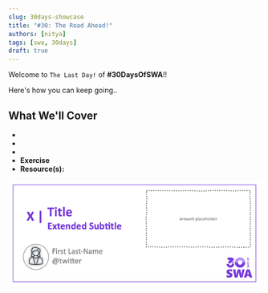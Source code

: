 ```yaml
---
slug: 30days-showcase
title: "#30: The Road Ahead!"
authors: [nitya]
tags: [swa, 30days]
draft: true 
---
```


<head>
  <meta name="twitter:url" content="https://www.azurestaticwebapps.dev/blog/30-days-showcase" />
  <meta name="twitter:title" content="" />
  <meta name="twitter:description" content="" />
  <meta name="twitter:image" content="" />
  <meta name="twitter:domain" content="" />
  <meta name="twitter:card" content="summary_large_image" />
  <meta name="twitter:creator" content="@nitya" />
  <meta name="twitter:site" content="@AzureStaticApps" /> 
  <link rel="canonical" href="https://www.azurestaticwebapps.dev/blog/30-days-showcase" />
</head>

Welcome to `The Last Day!` of **#30DaysOfSWA**!! 

Here's how you can keep going..


## What We'll Cover
 * 
 * 
 * 
 * **Exercise** 
 * **Resource(s):** 

![](../static/img/series/banner.png)
